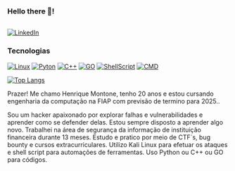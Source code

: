 ### Hello there 👋! 

<div class="card-image"><img src="https://media.tenor.com/vX-Qz2O8losAAAAM/boba-fett-star-wars.gif" alt=""></div>

[![LinkedIn](https://img.shields.io/badge/LinkedIn-0077B5?style=for-the-badge&logo=linkedin&logoColor=white)](https://www.linkedin.com/in/henriquemontone/)


<!--![Anurag's GitHub stats](https://github-readme-stats.vercel.app/api?username=rmontone&show_icons=true&theme=dark) -->

### Tecnologias
[![Linux](	https://img.shields.io/badge/Linux-FCC624?style=for-the-badge&logo=linux&logoColor=black)]()
[![Pyton](	https://img.shields.io/badge/Python-3776AB?style=for-the-badge&logo=python&logoColor=white)]()
[![C++](https://img.shields.io/badge/C%2B%2B-00599C?style=for-the-badge&logo=c%2B%2B&logoColor=white)]()
[![GO](https://img.shields.io/badge/Go-00ADD8?style=for-the-badge&logo=go&logoColor=white)]()
[![ShellScript](https://img.shields.io/badge/Shell_Script-121011?style=for-the-badge&logo=gnu-bash&logoColor=white)]()
[![CMD](https://img.shields.io/badge/windows%20terminal-4D4D4D?style=for-the-badge&logo=windows%20terminal&logoColor=white)](https://cursos.alura.com.br/certificate/dbaf7a4d-f8ca-4864-b75d-a074b815c45c)

[![Top Langs](https://github-readme-stats.vercel.app/api/top-langs/?username=rmontone&layout=donut)](https://github.com/anuraghazra/github-readme-stats) 

Prazer! Me chamo Henrique Montone, tenho 20 anos e estou cursando engenharia da computação na FIAP com previsão de termino para 2025..

Sou um hacker apaixonado por explorar falhas e vulnerabilidades e aprender como se defender delas. Estou sempre disposto a aprender algo novo.
Trabalhei na área de segurança da informação de instituição financeira durante 13 meses. Estudo e pratico por meio de CTF´s, bug bounty e cursos extracurriculares. Utilizo Kali Linux para efetuar os ataques e shell script para automações de ferramentas. Uso Python ou C++ ou GO para códigos.



